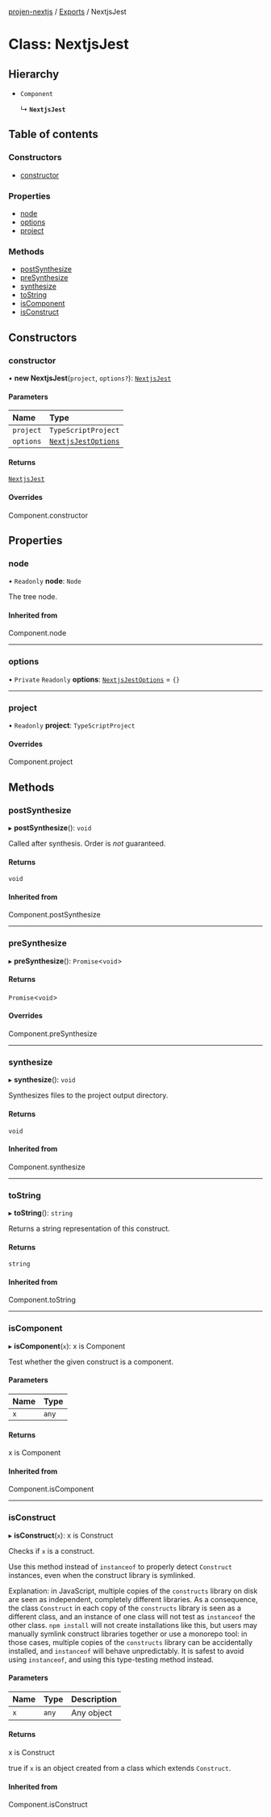 [projen-nextjs](../README.md) / [Exports](../modules.md) / NextjsJest

# Class: NextjsJest

## Hierarchy

- `Component`

  ↳ **`NextjsJest`**

## Table of contents

### Constructors

- [constructor](NextjsJest.md#constructor)

### Properties

- [node](NextjsJest.md#node)
- [options](NextjsJest.md#options)
- [project](NextjsJest.md#project)

### Methods

- [postSynthesize](NextjsJest.md#postsynthesize)
- [preSynthesize](NextjsJest.md#presynthesize)
- [synthesize](NextjsJest.md#synthesize)
- [toString](NextjsJest.md#tostring)
- [isComponent](NextjsJest.md#iscomponent)
- [isConstruct](NextjsJest.md#isconstruct)

## Constructors

### constructor

• **new NextjsJest**(`project`, `options?`): [`NextjsJest`](NextjsJest.md)

#### Parameters

| Name | Type |
| :------ | :------ |
| `project` | `TypeScriptProject` |
| `options` | [`NextjsJestOptions`](../interfaces/NextjsJestOptions.md) |

#### Returns

[`NextjsJest`](NextjsJest.md)

#### Overrides

Component.constructor

## Properties

### node

• `Readonly` **node**: `Node`

The tree node.

#### Inherited from

Component.node

___

### options

• `Private` `Readonly` **options**: [`NextjsJestOptions`](../interfaces/NextjsJestOptions.md) = `{}`

___

### project

• `Readonly` **project**: `TypeScriptProject`

#### Overrides

Component.project

## Methods

### postSynthesize

▸ **postSynthesize**(): `void`

Called after synthesis. Order is *not* guaranteed.

#### Returns

`void`

#### Inherited from

Component.postSynthesize

___

### preSynthesize

▸ **preSynthesize**(): `Promise`\<`void`\>

#### Returns

`Promise`\<`void`\>

#### Overrides

Component.preSynthesize

___

### synthesize

▸ **synthesize**(): `void`

Synthesizes files to the project output directory.

#### Returns

`void`

#### Inherited from

Component.synthesize

___

### toString

▸ **toString**(): `string`

Returns a string representation of this construct.

#### Returns

`string`

#### Inherited from

Component.toString

___

### isComponent

▸ **isComponent**(`x`): x is Component

Test whether the given construct is a component.

#### Parameters

| Name | Type |
| :------ | :------ |
| `x` | `any` |

#### Returns

x is Component

#### Inherited from

Component.isComponent

___

### isConstruct

▸ **isConstruct**(`x`): x is Construct

Checks if `x` is a construct.

Use this method instead of `instanceof` to properly detect `Construct`
instances, even when the construct library is symlinked.

Explanation: in JavaScript, multiple copies of the `constructs` library on
disk are seen as independent, completely different libraries. As a
consequence, the class `Construct` in each copy of the `constructs` library
is seen as a different class, and an instance of one class will not test as
`instanceof` the other class. `npm install` will not create installations
like this, but users may manually symlink construct libraries together or
use a monorepo tool: in those cases, multiple copies of the `constructs`
library can be accidentally installed, and `instanceof` will behave
unpredictably. It is safest to avoid using `instanceof`, and using
this type-testing method instead.

#### Parameters

| Name | Type | Description |
| :------ | :------ | :------ |
| `x` | `any` | Any object |

#### Returns

x is Construct

true if `x` is an object created from a class which extends `Construct`.

#### Inherited from

Component.isConstruct
